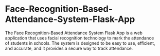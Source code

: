# Face-Recognition-Based-Attendance-System-Flask-App
The Face Recognition-Based Attendance System Flask App is a web application that uses facial recognition technology to mark the attendance of students in schools. The system is designed to be easy to use, efficient, and accurate, and it provides a secure way to track attendance.
